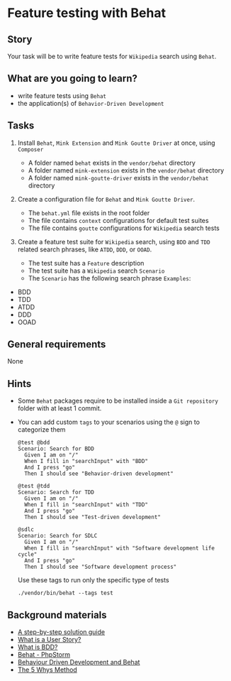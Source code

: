 # Feature testing with Behat

## Story

Your task will be to write feature tests for `Wikipedia` search using `Behat`.

## What are you going to learn?

- write feature tests using `Behat`
- the application(s) of `Behavior-Driven Development`

## Tasks

1. Install `Behat`, `Mink Extension` and `Mink Goutte Driver` at once, using `Composer`
    - A folder named `behat` exists in the `vendor/behat` directory
    - A folder named `mink-extension` exists in the `vendor/behat` directory
    - A folder named `mink-goutte-driver` exists in the `vendor/behat` directory

2. Create a configuration file for `Behat` and `Mink Goutte Driver`.
    - The `behat.yml` file exists in the root folder
    - The file contains `context` configurations for default test suites
    - The file contains `goutte` configurations for `Wikipedia` search tests

3. Create a feature test suite for `Wikipedia` search, using `BDD` and `TDD` related search phrases, like `ATDD`, `DDD`, or `OOAD`.
    - The test suite has a `Feature` description
    - The test suite has a `Wikipedia` search `Scenario`
    - The `Scenario` has the following search phrase `Examples`:
  - BDD
  - TDD
  - ATDD
  - DDD
  - OOAD

## General requirements

None

## Hints

- Some `Behat` packages require to be installed inside a `Git repository` folder with at least 1 commit.
- You can add custom `tags` to your scenarios using the `@` sign to categorize them
  ```gherkin
  @test @bdd
  Scenario: Search for BDD
    Given I am on "/"
    When I fill in "searchInput" with "BDD"
    And I press "go"
    Then I should see "Behavior-driven development"

  @test @tdd
  Scenario: Search for TDD
    Given I am on "/"
    When I fill in "searchInput" with "TDD"
    And I press "go"
    Then I should see "Test-driven development"

  @sdlc
  Scenario: Search for SDLC
    Given I am on "/"
    When I fill in "searchInput" with "Software development life cycle"
    And I press "go"
    Then I should see "Software development process"
  ```

  Use these tags to run only the specific type of tests
  ```shell
  ./vendor/bin/behat --tags test
  ```

## Background materials

- <i class="far fa-candy-cane"></i> [A step-by-step solution guide](project/curriculum/materials/pages/guides/feature-testing-with-behat--php.md)
- <i class="far fa-book-open"></i> [What is a User Story?](https://www.visual-paradigm.com/guide/agile-software-development/what-is-user-story/)
- <i class="far fa-video"></i> [What is BDD?](https://youtu.be/3_sIQEkkoko)
- <i class="far fa-book-open"></i> [Behat - PhpStorm](https://www.jetbrains.com/help/phpstorm/using-behat-framework.html)
- <i class="far fa-video"></i> [Behaviour Driven Development and Behat](https://youtu.be/bCLlBgYQoIk)
- <i class="far fa-candy-cane"></i> [The 5 Whys Method](https://youtu.be/B-M3YlA2KDg)
